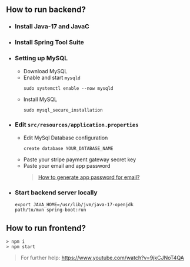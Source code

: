 ## How to run backend?

- ### Install Java-17 and JavaC

- ### Install Spring Tool Suite

- ### Setting up MySQL
	- Download MySQL
	- Enable and start `mysqld`
        ```
        sudo systemctl enable --now mysqld
        ```
    - Install MySQL
        ```
        sudo mysql_secure_installation
        ```

- ### Edit **`src/resources/application.properties`**
  - Edit MySql Database configuration
    ```
    create database YOUR_DATABASE_NAME
    ```
  - Paste your stripe payment gateway secret key
  - Paste your email and app password
	> [How to generate app password for email?](https://www.youtube.com/watch?v=T0Op3Qzz6Ms)

- ### Start backend server locally
	```
	export JAVA_HOME=/usr/lib/jvm/java-17-openjdk
	path/to/mvn spring-boot:run
	```

## How to run frontend?
```
> npm i
> npm start
```


> For further help: https://www.youtube.com/watch?v=9jkCJNoT4QA
